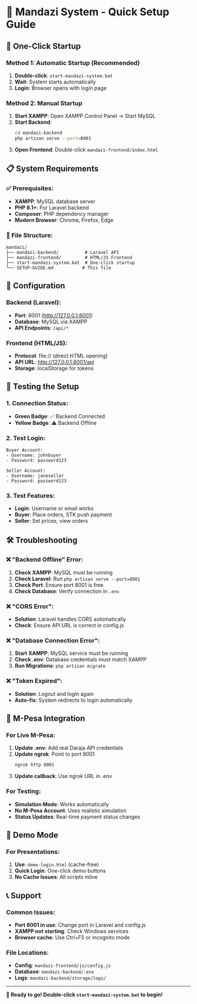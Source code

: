 # 🍞 Mandazi System - Quick Setup Guide

## 🚀 One-Click Startup

### Method 1: Automatic Startup (Recommended)
1. **Double-click**: `start-mandazi-system.bat`
2. **Wait**: System starts automatically
3. **Login**: Browser opens with login page

### Method 2: Manual Startup
1. **Start XAMPP**: Open XAMPP Control Panel → Start MySQL
2. **Start Backend**: 
   ```bash
   cd mandazi-backend
   php artisan serve --port=8001
   ```
3. **Open Frontend**: Double-click `mandazi-frontend/index.html`

## 📋 System Requirements

### ✅ Prerequisites:
- **XAMPP**: MySQL database server
- **PHP 8.1+**: For Laravel backend
- **Composer**: PHP dependency manager
- **Modern Browser**: Chrome, Firefox, Edge

### 📁 File Structure:
```
mandazi/
├── mandazi-backend/          # Laravel API
├── mandazi-frontend/         # HTML/JS Frontend
├── start-mandazi-system.bat  # One-click startup
└── SETUP-GUIDE.md           # This file
```

## 🔧 Configuration

### Backend (Laravel):
- **Port**: 8001 (http://127.0.0.1:8001)
- **Database**: MySQL via XAMPP
- **API Endpoints**: `/api/*`

### Frontend (HTML/JS):
- **Protocol**: file:// (direct HTML opening)
- **API URL**: http://127.0.0.1:8001/api
- **Storage**: localStorage for tokens

## 🧪 Testing the Setup

### 1. Connection Status:
- **Green Badge**: ✅ Backend Connected
- **Yellow Badge**: ⚠️ Backend Offline

### 2. Test Login:
```
Buyer Account:
- Username: johnbuyer
- Password: password123

Seller Account:
- Username: janeseller  
- Password: password123
```

### 3. Test Features:
- **Login**: Username or email works
- **Buyer**: Place orders, STK push payment
- **Seller**: Set prices, view orders

## 🛠️ Troubleshooting

### ❌ "Backend Offline" Error:
1. **Check XAMPP**: MySQL must be running
2. **Check Laravel**: Run `php artisan serve --port=8001`
3. **Check Port**: Ensure port 8001 is free
4. **Check Database**: Verify connection in `.env`

### ❌ "CORS Error":
- **Solution**: Laravel handles CORS automatically
- **Check**: Ensure API URL is correct in config.js

### ❌ "Database Connection Error":
1. **Start XAMPP**: MySQL service must be running
2. **Check .env**: Database credentials must match XAMPP
3. **Run Migrations**: `php artisan migrate`

### ❌ "Token Expired":
- **Solution**: Logout and login again
- **Auto-fix**: System redirects to login automatically

## 📱 M-Pesa Integration

### For Live M-Pesa:
1. **Update .env**: Add real Daraja API credentials
2. **Update ngrok**: Point to port 8001
   ```bash
   ngrok http 8001
   ```
3. **Update callback**: Use ngrok URL in .env

### For Testing:
- **Simulation Mode**: Works automatically
- **No M-Pesa Account**: Uses realistic simulation
- **Status Updates**: Real-time payment status changes

## 🎯 Demo Mode

### For Presentations:
1. **Use**: `demo-login.html` (cache-free)
2. **Quick Login**: One-click demo buttons
3. **No Cache Issues**: All scripts inline

## 📞 Support

### Common Issues:
- **Port 8001 in use**: Change port in Laravel and config.js
- **XAMPP not starting**: Check Windows services
- **Browser cache**: Use Ctrl+F5 or incognito mode

### File Locations:
- **Config**: `mandazi-frontend/js/config.js`
- **Database**: `mandazi-backend/.env`
- **Logs**: `mandazi-backend/storage/logs/`

---

**🎉 Ready to go! Double-click `start-mandazi-system.bat` to begin!**